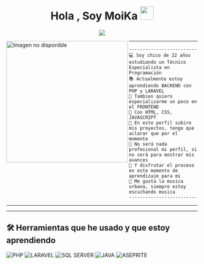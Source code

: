<h1 align="center">Hola , Soy MoiKa <img src="https://media.giphy.com/media/hvRJCLFzcasrR4ia7z/giphy.gif" width="35"></h1>
<p align="center">
<a href="https://github.com/DenverCoder1/readme-typing-svg"><img src="https://readme-typing-svg.herokuapp.com?lines=En+Este+2025+Estoy;Estudiando+un;Técnico+Especialista+en+Programación;También+siendo+autodidacta&center=true&width=600&height=45">
</a>

</p>
<img align="left" src="https://i.pinimg.com/736x/07/1e/57/071e573e50cb87f1b0cc56696efff8d8.jpg" alt="Imagen no disponible" width="320" />
<hr>

```
-------------------------
💻 Soy chico de 22 años estudiando un Técnico Especialista en Programación
📚 Actualmente estoy aprendiendo BACKEND con PHP y LARAVEL
📝 Tambien quiero especializarme un poco en el FRONTEND
🌟 Con HTML, CSS, JAVASCRIPT
🚩 En este perfil subire mis proyectos, tengo que aclarar que por el momento
💖 No será nada profesional mi perfil, si no será para mostrar mis avances
🌱 Y disfrutar el proceso en este momento de aprendizaje para mi
🎵 Me gusta la musica urbana, siempre estoy escuchando musica
-------------------------
```
<hr>

<hr>

## 🛠️ Herramientas que he usado y que estoy aprendiendo

<p>
    <img alt="PHP" src="https://img.shields.io/badge/PHP-%23777BB4.svg?logo=php&logoColor=white">
    <img alt="LARAVEL" src="https://img.shields.io/badge/laravel-%23FF2D20.svg?style=for-the-badge&logo=laravel&logoColor=white">
    <img alt="SQL SERVER" src="https://img.shields.io/badge/Microsoft%20SQL%20Server-CC2927?style=for-the-badge&logo=microsoft%20sql%20server&logoColor=white">
    <img alt="JAVA" src="https://img.shields.io/badge/Java-%23007396.svg?logo=java&logoColor=white">
    <img alt="ASEPRITE" src="https://img.shields.io/badge/Aseprite-FFFFFF?style=for-the-badge&logo=Aseprite&logoColor=#7D929E">
    
